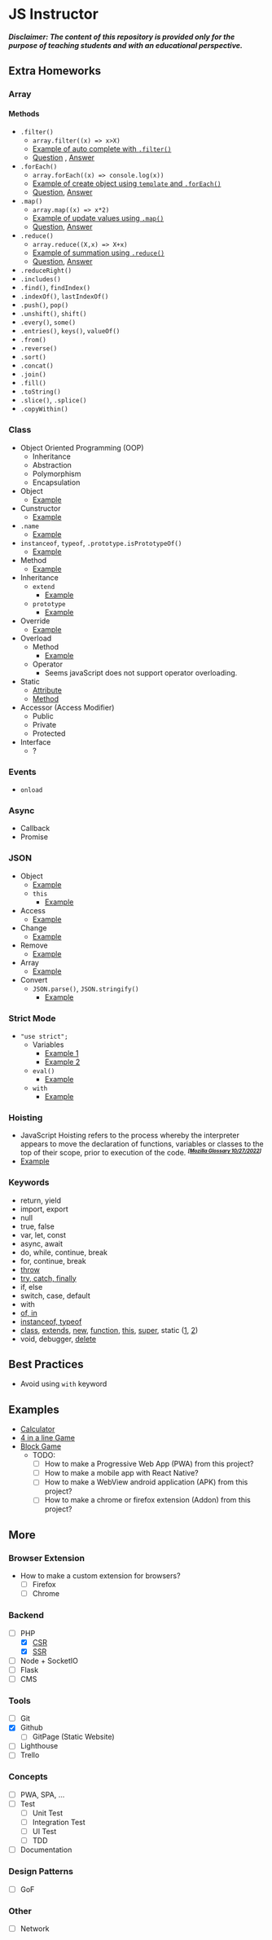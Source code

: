 # JS Instructor
***Disclaimer: The content of this repository is provided only for the purpose of teaching students and with an educational perspective.***
## Extra Homeworks
### Array
#### Methods
- `.filter()`
    - `array.filter((x) => x>X)`
    - [Example of auto complete with `.filter()`](concepts/array/js-array-filter-example.html) 
    - [Question](concepts/array/js-array-filter-question.html) , [Answer](concepts/array/js-array-filter-answer.html)
- `.forEach()`
    - `array.forEach((x) => console.log(x))`
    - [Example of create object using `template` and `.forEach()`](concepts/array/js-array-foreach-example.html)
    - [Question](concepts/array/js-array-foreach-question.html), [Answer](concepts/array/js-array-foreach-answer.html)
- `.map()`
    - `array.map((x) => x*2)`
    - [Example of update values using `.map()`](concepts/array/js-array-map-example.html)
    - [Question](concepts/array/js-array-map-question.html), [Answer](concepts/array/js-array-map-answer.html)
- `.reduce()`
    - `array.reduce((X,x) => X+x)`
    - [Example of summation using `.reduce()`](concepts/array/js-array-reduce-example.html)
    - [Question](concepts/array/js-array-reduce-question.html), [Answer](concepts/array/js-array-reduce-answer.html)
- `.reduceRight()`
- `.includes()`
- `.find()`, `findIndex()`
- `.indexOf()`, `lastIndexOf()`
- `.push()`, `pop()`
- `.unshift()`, `shift()`
- `.every()`, `some()`
- `.entries()`, `keys()`, `valueOf()`
- `.from()`
- `.reverse()`
- `.sort()`
- `.concat()`
- `.join()`
- `.fill()`
- `.toString()`
- `.slice()`, `.splice()`
- `.copyWithin()`
### Class
- Object Oriented Programming (OOP)
    - Inheritance
    - Abstraction
    - Polymorphism
    - Encapsulation
- Object
    - [Example](concepts/class/js-class-create-example.html)
- Cunstructor
    - [Example](concepts/class/js-class-constructor-example.html)
- `.name`
    - [Example](concepts/class/js-class-name-example.html)
- `instanceof`, `typeof`, `.prototype.isPrototypeOf()`
    - [Example](concepts/class/js-class-name-example.html)
- Method
    - [Example](concepts/class/js-class-method-example.html)
- Inheritance
    - `extend`
        - [Example](concepts/class/js-class-inheritance-example.html)
    - `prototype`
        - [Example](concepts/class/js-class-prototype-example.html)
- Override
    - [Example](concepts/class/js-class-override-example.html)
- Overload
    - Method
        - [Example](concepts/class/js-class-overload-method-example.html)
    - Operator
        - Seems javaScript does not support operator overloading.
- Static
    - [Attribute](concepts/class/js-class-static-attr-example.html)
    - [Method](concepts/class/js-class-static-method-example.html)
- Accessor (Access Modifier)
    - Public
    - Private
    - Protected
- Interface
    - ?
### Events
- `onload`
### Async
- Callback
- Promise
### JSON
- Object
    - [Example](concepts/object/js-json-define-example.html)
    - `this`
        - [Example](concepts/object/js-json-this-example.html)
- Access
    - [Example](concepts/object/js-json-access-example.html)
- Change
    - [Example](concepts/object/js-json-change-example.html)
- Remove
    - [Example](concepts/object/js-json-remove-example.html)
- Array
    - [Example](concepts/object/js-json-array-example.html)
- Convert
    - `JSON.parse()`, `JSON.stringify()`
        - [Example](concepts/object/js-json-parse-example.html)
### Strict Mode
- `"use strict";`
    - Variables
        - [Example 1](concepts/other/js-strict-example.html)
        - [Example 2](concepts/other/js-strict-variables-example.html)
    - `eval()`
        - [Example](concepts/other/js-strict-eval-example.html)
    - `with`
        - [Example](concepts/other/js-strict-with-example.html)
### Hoisting
- JavaScript Hoisting refers to the process whereby the interpreter appears to move the declaration of functions, variables or classes to the top of their scope, prior to execution of the code. <small>***<sup>[[Mozilla Glossary 10/27/2022](https://developer.mozilla.org/en-US/docs/Glossary/Hoisting)]<sup>***</small>
- [Example](concepts/other/js-hoisting-example.html)

### Keywords
- return, yield
- import, export
- null
- true, false
- var, let, const
- async, await
- do, while, continue, break
- for, continue, break
- [throw](concepts/keywords/js-keyword-throw-example.html)
- [try, catch, finally](concepts/keywords/js-keyword-try-catch-example.html)
- if, else
- switch, case, default
- with
- [of, in](concepts/keywords/js-keyword-of-in-example.html)
- [instanceof, typeof](concepts/keywords/js-keyword-type-example.html)
- [class](concepts/keywords/js-keyword-extends-example.html), [extends](concepts/keywords/js-keyword-extends-example.html), [new](concepts/keywords/js-keyword-new-example.html), [function](concepts/keywords/js-keyword-function-example.html), [this](concepts/keywords/js-keyword-this-example.html), [super](concepts/keywords/js-keyword-super-example.html), static ([1](concepts/class/js-class-static-attr-example.html), [2](concepts/class/js-class-static-method-example.html))
- void, debugger, [delete](concepts/object/js-json-remove-example.html)

## Best Practices
- Avoid using `with` keyword


## Examples
- [Calculator](concepts/array/js-example-calculator.html)
- [4 in a line Game](concepts/array/js-example-4-in-a-line-game.html)
- [Block Game](concepts/array/js-example-block-game.html)
    - TODO:
        - [ ] How to make a Progressive Web App (PWA) from this project?
        - [ ] How to make a mobile app with React Native?
        - [ ] How to make a WebView android application (APK) from this project?
        - [ ] How to make a chrome or firefox extension (Addon) from this project?

## More
### Browser Extension
- How to make a custom extension for browsers?
    - [ ] Firefox
    - [ ] Chrome
### Backend
- [ ] PHP
    - [x] [CSR](examples/csr-with-php/README.md)
    - [x] [SSR](examples/ssr-with-php/README.md)
- [ ] Node + SocketIO
- [ ] Flask
- [ ] CMS
### Tools
- [ ] Git
- [x] Github
    - [ ] GitPage (Static Website)
- [ ] Lighthouse
- [ ] Trello
### Concepts
- [ ] PWA, SPA, ...
- [ ] Test
    - [ ] Unit Test
    - [ ] Integration Test
    - [ ] UI Test
    - [ ] TDD
- [ ] Documentation
### Design Patterns
- [ ] GoF
### Other
- [ ] Network